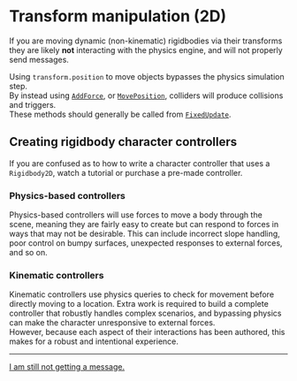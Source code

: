 # Transform manipulation (2D)
If you are moving dynamic (non-kinematic) rigidbodies via their transforms they are likely **not** interacting with the physics engine, and will not properly send messages.  

Using `transform.position` to move objects bypasses the physics simulation step.  
By instead using [`AddForce`](https://docs.unity3d.com/ScriptReference/Rigidbody2D.AddForce.html), or [`MovePosition`](https://docs.unity3d.com/ScriptReference/Rigidbody2D.MovePosition.html), colliders will produce collisions and triggers.  
These methods should generally be called from [`FixedUpdate`](https://docs.unity3d.com/ScriptReference/MonoBehaviour.FixedUpdate.html).  

## Creating rigidbody character controllers
If you are confused as to how to write a character controller that uses a `Rigidbody2D`, watch a tutorial or purchase a pre-made controller.

### Physics-based controllers
Physics-based controllers will use forces to move a body through the scene, meaning they are fairly easy to create but can respond to forces in ways that may not be desirable. This can include incorrect slope handling, poor control on bumpy surfaces, unexpected responses to external forces, and so on.
### Kinematic controllers
Kinematic controllers use physics queries to check for movement before directly moving to a location. Extra work is required to build a complete controller that robustly handles complex scenarios, and bypassing physics can make the character unresponsive to external forces.  
However, because each aspect of their interactions has been authored, this makes for a robust and intentional experience.


---  

[I am still not getting a message.](7%202D%20Continuous%20Detection.md)
